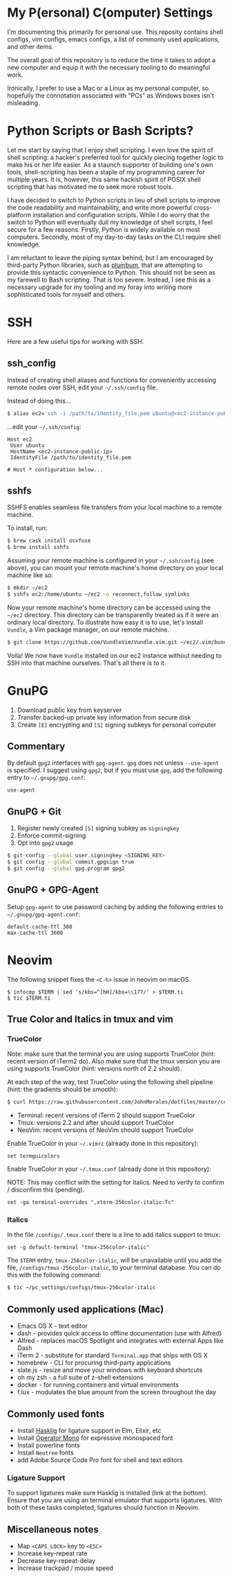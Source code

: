 # My P(ersonal) C(omputer) Settings

I'm documenting this primarily for personal use. This reposity contains shell configs, vim configs,
emacs configs, a list of commonly used applications, and other items.

The overall goal of this repository is to reduce the time it takes to adopt a new computer and equip
it with the necessary tooling to do meaningful work.

Ironically, I prefer to use a Mac or a Linux as my personal computer, so hopefully the connotation
associated with "PCs" as Windows boxes isn't misleading.


# Python Scripts or Bash Scripts?

Let me start by saying that I enjoy shell scripting. I even love the spirit of shell scripting: a
hacker's preferred tool for quickly piecing together logic to make his or her life easier. As a
staunch supporter of building one's own tools, shell-scripting has been a staple of my programming
career for multiple years. It is, however, this same hackish spirit of POSIX shell scripting that
has motivated me to seek more robust tools.

I have decided to switch to Python scripts in lieu of shell scripts to improve the code readability
and maintainability, and write more powerful cross-platform installation and configuration scripts.
While I do worry that the switch to Python will eventually dull my knowledge of shell scripts, I
feel secure for a few reasons. Firstly, Python is widely available on most computers. Secondly, most
of my day-to-day tasks on the CLI require shell knowledge.

I am reluctant to leave the piping syntax behind, but I am encouraged by third-party Python
libraries, such as [plumbum](http://plumbum.readthedocs.io/en/latest/), that are attempting to
provide this syntactic convenience to Python. This should not be seen as my farewell to Bash
scripting. That is too severe. Instead, I see this as a necessary upgrade for my tooling and my
foray into writing more sophisticated tools for myself and others.


# SSH

Here are a few useful tips for working with SSH.

## ssh_config

Instead of creating shell aliases and functions for conveniently accessing remote nodes over SSH,
edit your `~/.ssh/config` file.

Instead of doing this...

```bash
$ alias ec2='ssh -i /path/to/identity_file.pem ubuntu@<ec2-instance-public-ip>'
```

...edit your `~/.ssh/config`:

```
Host ec2
 User ubuntu
 HostName <ec2-instance-public-ip>
 IdentityFile /path/to/identity_file.pem

# Host * configuration below...
```

## sshfs

SSHFS enables seamless file transfers from your local machine to a remote machine.

To install, run:

```bash
$ brew cask install osxfuse
$ brew install sshfs
```

Assuming your remote machine is configured in your `~/.ssh/config` (see above), you can mount your
remote machine's home directory on your local machine like so:

```bash
$ mkdir ~/ec2
$ sshfs ec2:/home/ubuntu ~/ec2 -o reconnect,follow_symlinks
```

Now your remote machine's home directory can be accessed using the `~/ec2` directory. This directory
can be transparently treated as if it were an ordinary local directory. To illustrate how easy it is
to use, let's install `Vundle`, a Vim package manager, on our remote machine.

```bash
$ git clone https://github.com/VundleVim/Vundle.vim.git ~/ec2/.vim/bundle/Vundle.vim
```

Voila! We now have `Vundle` installed on our ec2 instance without needing to SSH into that machine
ourselves. That's all there is to it.


# GnuPG

  1. Download public key from keyserver
  2. Transfer backed-up private key information from secure disk
  3. Create `[E]` encrypting and `[S]` signing subkeys for personal computer

## Commentary

By default `gpg2` interfaces with `gpg-agent`. `gpg` does not unless `--use-agent` is specified.
I suggest using `gpg2`, but if you must use `gpg`, add the following entry to `~/.gnupg/gpg.conf`:

```
use-agent
```

## GnuPG + Git

  1. Register newly created `[S]` signing subkey as `signingkey`
  2. Enforce commit-signing
  3. Opt into `gpg2` usage

```bash
$ git config --global user.signingkey <SIGNING_KEY>
$ git config --global commit.gpgsign true
$ git config --global gpg.program gpg2
```

## GnuPG + GPG-Agent

Setup `gpg-agent` to use password caching by adding the following entries to `~/.gnupg/gpg-agent.conf`:

```
default-cache-ttl 300
max-cache-ttl 3600
```


# Neovim

The following snippet fixes the `<C-h>` issue in neovim on macOS.

```
$ infocmp $TERM | sed 's/kbs=^[hH]/kbs=\\177/' > $TERM.ti
$ tic $TERM.ti
```


## True Color and Italics in tmux and vim

### TrueColor

Note: make sure that the terminal you are using supports TrueColor (hint: recent version of iTerm2 do). Also make sure that the tmux version you are using supports TrueColor (hint: versions north of 2.2 should).

At each step of the way, test TrueColor using the following shell pipeline (hint: the gradients should be smooth):

```bash
$ curl https://raw.githubusercontent.com/JohnMorales/dotfiles/master/colors/24-bit-color.sh | bash
```

* Terminal: recent versions of iTerm 2 should support TrueColor
* Tmux: versions 2.2 and after should support TrueColor
* NeoVim: recent versions of NeoVim should support TrueColor

Enable TrueColor in your `~/.vimrc` (already done in this repository):

```viml
set termguicolors
```


Enable TrueColor in your `~/.tmux.conf` (already done in this repository):

NOTE: This may conflict with the setting for italics. Need to verify to confirm / disconfirm this (pending).

```
set -ga terminal-overrides ",xterm-256color-italic:Tc"
```


### Italics

In the file `/configs/.tmux.conf` there is a line to add italics support to tmux:

```
set -g default-terminal "tmux-256color-italic"
```

The `$TERM` entry, `tmux-256color-italic`, will be unavailable until you add the file, `/configs/tmux-256color-italic`, to your terminal database. You can do this with the following command:

```bash
$ tic ~/pc_settings/configs/tmux-256color-italic
```


## Commonly used applications (Mac)
* Emacs OS X - text editor
* dash - provides quick access to offline documentation (use with Alfred)
* Alfred - replaces macOS Spotlight and integrates with external Apps like Dash
* iTerm 2 - substitute for standard `Terminal.app` that ships with OS X
* homebrew - CLI for procuring third-party applications
* slate.js - resize and move your windows with keyboard shortcuts
* oh my zsh - a full suite of z-shell extensions
* docker - for running containers and virtual environments
* f.lux - modulates the blue amount from the screen throughout the day


## Commonly used fonts
* Install [Hasklig](https://github.com/i-tu/Hasklig) for ligature support in Elm, Elixir, etc
* Install [Operator Mono](http://www.typography.com/blog/introducing-operator) for expressive monospaced font
* Install powerline fonts
* Install `Neotree` fonts
* add Adobe Source Code Pro font for shell and text editors

### Ligature Support

To support ligatures make sure Hasklig is installed (link at the bottom). Ensure that you are using an terminal emulator that supports ligatures. With both of these tasks completed, ligatures should function in Neovim.


## Miscellaneous notes
* Map `<CAPS_LOCK>` key to `<ESC>`
* Increase key-repeat rate
* Decrease key-repeat-delay
* Increase trackpad / mouse speed
